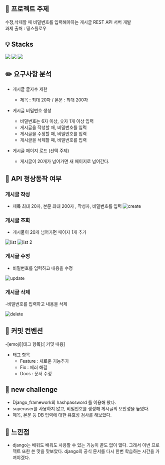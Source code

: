 ## :mag_right: 프로젝트 주제
수정,삭제할 때 비밀번호를 입력해야하는 게시글 REST API 서버 개발 <br>
과제 출처 : 띵스플로우


## :bulb: Stacks
<img src="https://img.shields.io/badge/python-3776AB?style=for-the-badge&logo=python&logoColor=white"> <img src="https://img.shields.io/badge/django-092E20?style=for-the-badge&logo=django&logoColor=white"> <img src="https://img.shields.io/badge/SQLite-003B57?style=for-the-badge&logo=SQLite&logoColor=white"> 

## :pencil2: 요구사항 분석

- 게시글 글자수 제한
    - 제목 : 최대 20자 / 본문 : 최대 200자
    
- 게시글 비밀번호 생성
    - 비밀번호는 6자 이상, 숫자 1개 이상 입력
    - 게시글을 작성할 때, 비밀번호를 입력
    - 게시글을 수정할 때, 비밀번호를 입력
    - 게시글을 삭제할 때, 비밀번호를 입력
    
- 게시글 페이지 로드 (선택 주제)
   - 게시글이 20개가 넘어가면 새 페이지로 넘어간다.
    
    
## :triangular_ruler: API 정상동작 여부

### 게시글 작성

- 제목 최대 20자, 본문 최대 200자 , 작성자, 비밀번호를 입력
![create](https://user-images.githubusercontent.com/99165573/188929244-1031656f-8f7f-4bff-ae72-e201b0195925.jpg)

### 게시글 조회

- 게시물이 20개 넘어가면 페이지 1개 추가 

![list](https://user-images.githubusercontent.com/99165573/188929436-b2c17446-28de-4ee7-818b-c187b50ce003.jpg)
![list 2](https://user-images.githubusercontent.com/99165573/188929512-ad870d15-c0ac-43c7-b5f9-93fffd19724f.jpg)

### 게시글 수정

- 비밀번호를 입력하고 내용을 수정

![update](https://user-images.githubusercontent.com/99165573/188929605-d18fa0e0-ab6a-4729-8b3c-fb1e706bc2ec.jpg)

### 게시글 삭제

-비밀번호를 입력하고 내용을 삭제

![delete](https://user-images.githubusercontent.com/99165573/188929754-b8b520b7-c1d9-42a2-b3e3-07f3c5d7e5b4.jpg)

## :paperclip: 커밋 컨벤션 

-[emoji][태그 항목]:[ 커밋 내용]
  
- 태그 항목
  - Feature : 새로운 기능추가
  - Fix : 에러 해결
  - Docs : 문서 수정
  
## :gift_heart: new challenge
  - Django_framework의 hashpassword 를 이용해 봤다.
  - superuser를 사용하지 않고, 비밀번호를 생성해 게시글의 보안성을 높였다.
  - 제목, 본문 등 DB 입력에 대한 유효성 검사를 해보았다. 
  
## :100: 느낀점
  - django는 배워도 배워도 사용할 수 있는 기능이 끝도 없이 많다. 그래서 이번 프로젝트 또한 쓴 맛을 맛보았다.
    django의 공식 문서를 다시 한번 학습하는 시간을 가져야겠다. 

